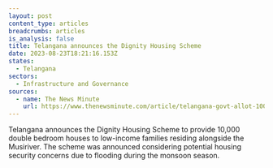 ```yaml
---
layout: post
content_type: articles
breadcrumbs: articles
is_analysis: false
title: Telangana announces the Dignity Housing Scheme
date: 2023-08-23T18:21:16.153Z
states:
  - Telangana
sectors:
  - Infrastructure and Governance
sources:
  - name: The News Minute
    url: https://www.thenewsminute.com/article/telangana-govt-allot-10000-2bhk-houses-poor-families-residing-musi-river-bank-181186
---
```

Telangana announces the Dignity Housing Scheme to provide 10,000 double bedroom houses to low-income families residing alongside the Musiriver. The scheme was announced considering potential housing security concerns due to flooding during the monsoon season.